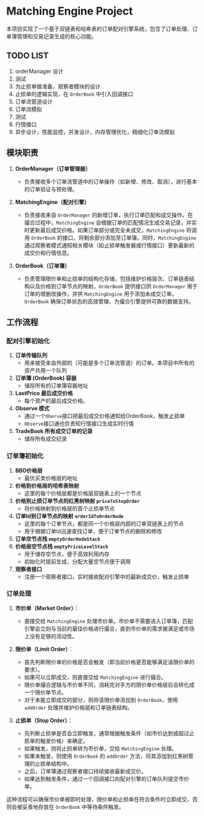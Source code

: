 # Matching Engine Project

本项目实现了一个基于双链表和哈希表的订单配对引擎系统，包含了订单处理、订单簿管理和交易记录生成的核心功能。

## TODO LIST

1. orderManager 设计
2. 测试
3. 为止损单做准备，观察者模块的设计
4. 止损单的逻辑实现，在 `OrderBook` 中引入回调接口
5. 订单流管道设计
6. 订单流模拟
7. 测试
8. 行情接口
9.  异步设计，性能监控，并发设计，内存管理优化，精细化订单流模拟

## 模块职责

1. **OrderManager（订单管理器）**
   - 负责接收多个订单流管道中的订单操作（如新增、修改、取消），进行基本的订单验证与预处理。

2. **MatchingEngine（配对引擎）**
   - 负责接收来自 `OrderManager` 的新增订单，执行订单匹配和成交操作。在撮合过程中，`MatchingEngine` 会根据订单的匹配情况生成交易记录，并实时更新最后成交价格。如果订单部分或完全未成交，`MatchingEngine` 将调用 `OrderBook` 的接口，将剩余部分添加至订单簿。同时，`MatchingEngine` 通过观察者模式通知相关模块（如止损单触发器或行情接口）更新最新的成交价和行情信息。

3. **OrderBook（订单簿）**
   - 负责管理限价单和止损单的结构化存储，包括维护价格层次、订单链表结构以及价格到订单节点的映射。`OrderBook` 提供接口供 `OrderManager` 用于订单的增删改操作，并供 `MatchingEngine` 用于添加未成交订单。`OrderBook` 确保订单状态的高效管理，为撮合引擎提供可靠的数据支持。

## 工作流程

### 配对引擎初始化

1. **订单传输队列**
   - 用来接受来自外部的（可能是多个订单流管道）的订单。本项目中所有的资产共用一个队列
2. **订单簿 (OrderBook) 容器**
   - 储存所有的订单簿容器地址
3. **LastPrice 最后成交价格**
   - 每个资产的最后成交价格。
4. **Observe 模式**
   - 通过一个`Oberve`接口把最后成交价格通知给OrderBook，触发止损单
   - `Observe`接口通也负责知行情接口生成实时行情
5. **TradeBook 所有成交订单的记录**
   - 储存所有成交纪录

### 订单簿初始化

1. **BBO价格层**
   - 最优买卖价格层的地址
2. **价格到价格层的哈希表映射**
   - 这里的每个价格层都是价格层双链表上的一个节点
3. **价格到止损订单节点的红黑树映射 `priceToStopOrder`**
   - 将价格映射到价格层的首个止损单节点
4. **订单Id到订单节点的映射 `orderIdToOrderNode`**
   - 这里的每个订单节点，都是同一个价格层内部的订单双链表上的节点
   - 用于根据订单Id迅速查找订单，便于订单节点的删除和修改
5. **订单空节点栈 `emptyOrderNodeStack`**
6. **价格层空节点栈 `emptyPriceLevelStack`**
   - 用于储存空节点，便于高效利用内存
   - 初始化时提前生成，分配大量空节点便于调用
7. **观察者接口**
   - 注册一个观察者接口，实时接收配对引擎中的最新成交价，触发止损单


### 订单处理

1. **市价单（Market Order）**：
   - 直接交给 `MatchingEngine` 处理市价单。市价单不需要进入订单簿，匹配引擎会立刻与当前的最佳价格进行撮合，直到市价单的需求被满足或市场上没有足够的流动性。

2. **限价单（Limit Order）**：
   - 首先判断限价单的价格是否会触发（即当前价格是否能够满足该限价单的要求）。
   - 如果可以立即成交，则直接交给 `MatchingEngine` 进行撮合。
   - 限价单撮合逻辑与市价单不同，消耗完对手方的限价单价格层后会转化成一个限价单节点。
   - 对于未能立即成交的部分，则将该限价单添加到 `OrderBook`，使用 `addOrder` 处理并维护价格层和订单链表结构。

3. **止损单（Stop Order）**：
   - 先判断止损单是否会立即触发，通常根据触发条件（如市价达到或超过止损单的触发价格）来确定。
   - 如果触发，则将止损单转为市价单，交给 `MatchingEngine` 处理。
   - 如果未触发，则使用 `OrderBook` 的 `addOrder` 方法，将其添加到红黑树管理的止损单结构中。
   - 之后，订单簿通过观察者接口持续接收最新成交价。
   - 如果达到触发条件，通过一个回调接口向配对引擎的订单队列提交市价单。

这种流程可以确保市价单被即时处理，限价单和止损单在符合条件时立即成交，否则会被妥善地存放在 `OrderBook` 中等待条件触发。
